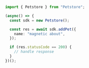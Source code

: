 <!-- Start SDK Example Usage -->


```typescript
import { Petstore } from "Petstore";

(async() => {
  const sdk = new Petstore();

  const res = await sdk.addPet({
    name: "magnetic about",
  });

  if (res.statusCode == 200) {
    // handle response
  }
})();
```
<!-- End SDK Example Usage -->